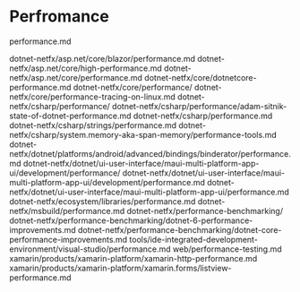 # Perfromance

performance.md


dotnet-netfx/asp.net/core/blazor/performance.md
dotnet-netfx/asp.net/core/high-performance.md
dotnet-netfx/asp.net/core/performance.md
dotnet-netfx/core/dotnetcore-performance.md
dotnet-netfx/core/performance/
dotnet-netfx/core/performance-tracing-on-linux.md
dotnet-netfx/csharp/performance/
dotnet-netfx/csharp/performance/adam-sitnik-state-of-dotnet-performance.md
dotnet-netfx/csharp/performance.md
dotnet-netfx/csharp/strings/performance.md
dotnet-netfx/csharp/system.memory-aka-span-memory/performance-tools.md
dotnet-netfx/dotnet/platforms/android/advanced/bindings/binderator/performance.md
dotnet-netfx/dotnet/ui-user-interface/maui-multi-platform-app-ui/development/performance/
dotnet-netfx/dotnet/ui-user-interface/maui-multi-platform-app-ui/development/performance.md
dotnet-netfx/dotnet/ui-user-interface/maui-multi-platform-app-ui/performance.md
dotnet-netfx/ecosystem/libraries/performance.md
dotnet-netfx/msbuild/performance.md
dotnet-netfx/performance-benchmarking/
dotnet-netfx/performance-benchmarking/dotnet-6-performance-improvements.md
dotnet-netfx/performance-benchmarking/dotnet-core-performance-improvements.md
tools/ide-integrated-development-environment/visual-studio/performance.md
web/performance-testing.md
xamarin/products/xamarin-platform/xamarin-http-performance.md
xamarin/products/xamarin-platform/xamarin.forms/listview-performance.md
